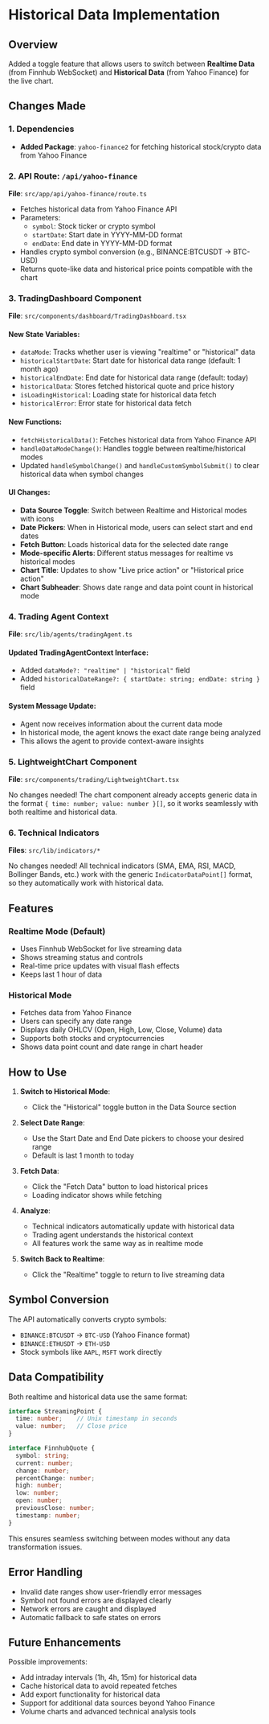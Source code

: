 # Historical Data Implementation

## Overview
Added a toggle feature that allows users to switch between **Realtime Data** (from Finnhub WebSocket) and **Historical Data** (from Yahoo Finance) for the live chart.

## Changes Made

### 1. Dependencies
- **Added Package**: `yahoo-finance2` for fetching historical stock/crypto data from Yahoo Finance

### 2. API Route: `/api/yahoo-finance`
**File**: `src/app/api/yahoo-finance/route.ts`

- Fetches historical data from Yahoo Finance API
- Parameters:
  - `symbol`: Stock ticker or crypto symbol
  - `startDate`: Start date in YYYY-MM-DD format
  - `endDate`: End date in YYYY-MM-DD format
- Handles crypto symbol conversion (e.g., BINANCE:BTCUSDT → BTC-USD)
- Returns quote-like data and historical price points compatible with the chart

### 3. TradingDashboard Component
**File**: `src/components/dashboard/TradingDashboard.tsx`

#### New State Variables:
- `dataMode`: Tracks whether user is viewing "realtime" or "historical" data
- `historicalStartDate`: Start date for historical data range (default: 1 month ago)
- `historicalEndDate`: End date for historical data range (default: today)
- `historicalData`: Stores fetched historical quote and price history
- `isLoadingHistorical`: Loading state for historical data fetch
- `historicalError`: Error state for historical data fetch

#### New Functions:
- `fetchHistoricalData()`: Fetches historical data from Yahoo Finance API
- `handleDataModeChange()`: Handles toggle between realtime/historical modes
- Updated `handleSymbolChange()` and `handleCustomSymbolSubmit()` to clear historical data when symbol changes

#### UI Changes:
- **Data Source Toggle**: Switch between Realtime and Historical modes with icons
- **Date Pickers**: When in Historical mode, users can select start and end dates
- **Fetch Button**: Loads historical data for the selected date range
- **Mode-specific Alerts**: Different status messages for realtime vs historical modes
- **Chart Title**: Updates to show "Live price action" or "Historical price action"
- **Chart Subheader**: Shows date range and data point count in historical mode

### 4. Trading Agent Context
**File**: `src/lib/agents/tradingAgent.ts`

#### Updated TradingAgentContext Interface:
- Added `dataMode?: "realtime" | "historical"` field
- Added `historicalDateRange?: { startDate: string; endDate: string }` field

#### System Message Update:
- Agent now receives information about the current data mode
- In historical mode, the agent knows the exact date range being analyzed
- This allows the agent to provide context-aware insights

### 5. LightweightChart Component
**File**: `src/components/trading/LightweightChart.tsx`

No changes needed! The chart component already accepts generic data in the format `{ time: number; value: number }[]`, so it works seamlessly with both realtime and historical data.

### 6. Technical Indicators
**Files**: `src/lib/indicators/*`

No changes needed! All technical indicators (SMA, EMA, RSI, MACD, Bollinger Bands, etc.) work with the generic `IndicatorDataPoint[]` format, so they automatically work with historical data.

## Features

### Realtime Mode (Default)
- Uses Finnhub WebSocket for live streaming data
- Shows streaming status and controls
- Real-time price updates with visual flash effects
- Keeps last 1 hour of data

### Historical Mode
- Fetches data from Yahoo Finance
- Users can specify any date range
- Displays daily OHLCV (Open, High, Low, Close, Volume) data
- Supports both stocks and cryptocurrencies
- Shows data point count and date range in chart header

## How to Use

1. **Switch to Historical Mode**:
   - Click the "Historical" toggle button in the Data Source section

2. **Select Date Range**:
   - Use the Start Date and End Date pickers to choose your desired range
   - Default is last 1 month to today

3. **Fetch Data**:
   - Click the "Fetch Data" button to load historical prices
   - Loading indicator shows while fetching

4. **Analyze**:
   - Technical indicators automatically update with historical data
   - Trading agent understands the historical context
   - All features work the same way as in realtime mode

5. **Switch Back to Realtime**:
   - Click the "Realtime" toggle to return to live streaming data

## Symbol Conversion

The API automatically converts crypto symbols:
- `BINANCE:BTCUSDT` → `BTC-USD` (Yahoo Finance format)
- `BINANCE:ETHUSDT` → `ETH-USD`
- Stock symbols like `AAPL`, `MSFT` work directly

## Data Compatibility

Both realtime and historical data use the same format:
```typescript
interface StreamingPoint {
  time: number;    // Unix timestamp in seconds
  value: number;   // Close price
}

interface FinnhubQuote {
  symbol: string;
  current: number;
  change: number;
  percentChange: number;
  high: number;
  low: number;
  open: number;
  previousClose: number;
  timestamp: number;
}
```

This ensures seamless switching between modes without any data transformation issues.

## Error Handling

- Invalid date ranges show user-friendly error messages
- Symbol not found errors are displayed clearly
- Network errors are caught and displayed
- Automatic fallback to safe states on errors

## Future Enhancements

Possible improvements:
- Add intraday intervals (1h, 4h, 15m) for historical data
- Cache historical data to avoid repeated fetches
- Add export functionality for historical data
- Support for additional data sources beyond Yahoo Finance
- Volume charts and advanced technical analysis tools

